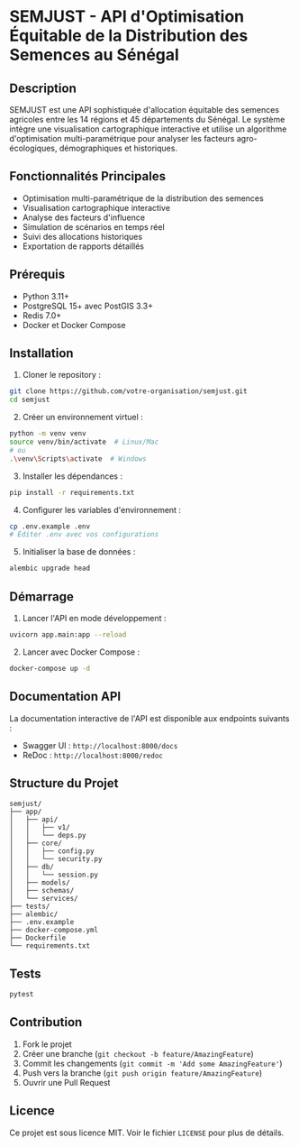 # SEMJUST - API d'Optimisation Équitable de la Distribution des Semences au Sénégal

## Description
SEMJUST est une API sophistiquée d'allocation équitable des semences agricoles entre les 14 régions et 45 départements du Sénégal. Le système intègre une visualisation cartographique interactive et utilise un algorithme d'optimisation multi-paramétrique pour analyser les facteurs agro-écologiques, démographiques et historiques.

## Fonctionnalités Principales
- Optimisation multi-paramétrique de la distribution des semences
- Visualisation cartographique interactive
- Analyse des facteurs d'influence
- Simulation de scénarios en temps réel
- Suivi des allocations historiques
- Exportation de rapports détaillés

## Prérequis
- Python 3.11+
- PostgreSQL 15+ avec PostGIS 3.3+
- Redis 7.0+
- Docker et Docker Compose

## Installation

1. Cloner le repository :
```bash
git clone https://github.com/votre-organisation/semjust.git
cd semjust
```

2. Créer un environnement virtuel :
```bash
python -m venv venv
source venv/bin/activate  # Linux/Mac
# ou
.\venv\Scripts\activate  # Windows
```

3. Installer les dépendances :
```bash
pip install -r requirements.txt
```

4. Configurer les variables d'environnement :
```bash
cp .env.example .env
# Éditer .env avec vos configurations
```

5. Initialiser la base de données :
```bash
alembic upgrade head
```

## Démarrage

1. Lancer l'API en mode développement :
```bash
uvicorn app.main:app --reload
```

2. Lancer avec Docker Compose :
```bash
docker-compose up -d
```

## Documentation API
La documentation interactive de l'API est disponible aux endpoints suivants :
- Swagger UI : `http://localhost:8000/docs`
- ReDoc : `http://localhost:8000/redoc`

## Structure du Projet
```
semjust/
├── app/
│   ├── api/
│   │   ├── v1/
│   │   └── deps.py
│   ├── core/
│   │   ├── config.py
│   │   └── security.py
│   ├── db/
│   │   └── session.py
│   ├── models/
│   ├── schemas/
│   └── services/
├── tests/
├── alembic/
├── .env.example
├── docker-compose.yml
├── Dockerfile
└── requirements.txt
```

## Tests
```bash
pytest
```

## Contribution
1. Fork le projet
2. Créer une branche (`git checkout -b feature/AmazingFeature`)
3. Commit les changements (`git commit -m 'Add some AmazingFeature'`)
4. Push vers la branche (`git push origin feature/AmazingFeature`)
5. Ouvrir une Pull Request

## Licence
Ce projet est sous licence MIT. Voir le fichier `LICENSE` pour plus de détails.